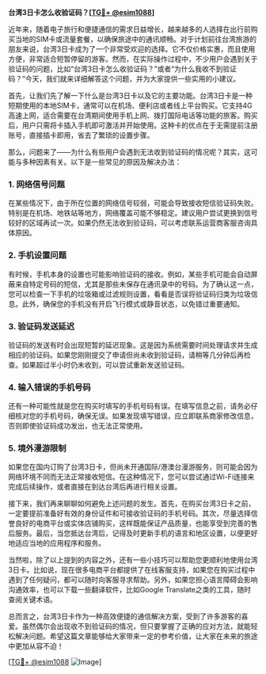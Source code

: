 **台湾3日卡怎么收验证码？[[TG💪+ @esim1088](https://t.me/s/esim1088)]**

近年来，随着电子旅行和便捷通信的需求日益增长，越来越多的人选择在出行前购买当地的SIM卡或流量套餐，以确保旅途中的通讯顺畅。对于计划前往台湾旅游的朋友来说，台湾3日卡成为了一个非常受欢迎的选择。它不仅价格实惠，而且使用方便，非常适合短暂停留的游客。然而，在实际操作过程中，不少用户会遇到关于验证码的问题，比如“台湾3日卡怎么收验证码？”或者“为什么我收不到验证码？”今天，我们就来详细解答这个问题，并为大家提供一些实用的小建议。

首先，让我们先了解一下什么是台湾3日卡以及它的主要功能。台湾3日卡是一种短期使用的本地SIM卡，通常可以在机场、便利店或者线上平台购买。它支持4G高速上网，适合需要在台湾期间使用手机上网、拨打国际电话等功能的旅客。购买后，用户只需将卡插入手机即可激活并开始使用。这种卡的优点在于无需提前注册账号，直接插卡即用，省去了繁琐的设置步骤。

那么，问题来了——为什么有些用户会遇到无法收到验证码的情况呢？其实，这可能与多种因素有关。以下是一些常见的原因及解决办法：

### 1. **网络信号问题**
   在某些情况下，由于所在位置的网络信号较弱，可能会导致接收短信验证码失败。特别是在机场、地铁站等地方，网络覆盖可能不够稳定。建议用户尝试更换到信号较好的区域再试一次。如果仍然无法收到验证码，可以考虑联系运营商客服咨询具体原因。

### 2. **手机设置问题**
   有时候，手机本身的设置也可能影响验证码的接收。例如，某些手机可能会自动屏蔽来自特定号码的短信，尤其是那些未保存在通讯录中的号码。为了确认这一点，您可以检查一下手机的垃圾箱或过滤规则设置，看看是否误将验证码归类为垃圾信息。此外，确保您的手机没有开启飞行模式或静音状态，以免错过重要通知。

### 3. **验证码发送延迟**
   验证码的发送有时会出现短暂的延迟现象。这是因为系统需要时间处理请求并生成相应的验证码。如果您刚刚提交了申请但尚未收到验证码，请稍等几分钟后再检查。如果超过半小时仍未收到，可以尝试重新发送验证码。

### 4. **输入错误的手机号码**
   还有一种可能性就是您在购买时填写的手机号码有误。在填写信息之前，请务必仔细核对您的手机号码，确保无误。如果发现填写错误，应立即联系商家修改信息，否则即使验证码成功发出，也无法正常使用。

### 5. **境外漫游限制**
   如果您在国内订购了台湾3日卡，但尚未开通国际/港澳台漫游服务，则可能会因为网络环境不同而无法正常接收短信。在这种情况下，您可以尝试通过Wi-Fi连接来完成后续操作，或者直接在到达台湾后再进行相关设置。

接下来，我们再来聊聊如何避免上述问题的发生。首先，在购买台湾3日卡之前，一定要提前准备好有效的身份证件和可接收验证码的手机号码。其次，尽量选择信誉良好的电商平台或实体店铺购买，这样既能保证产品质量，也能享受到完善的售后服务。最后，当您抵达台湾后，记得及时更新手机的语言和地区设置，以便更好地适应当地的应用程序和服务。

当然啦，除了以上提到的内容之外，还有一些小技巧可以帮助您更顺利地使用台湾3日卡。比如说，现在很多电商平台都提供了在线客服支持，如果您在购买过程中遇到了任何疑问，都可以随时向客服寻求帮助。另外，如果您担心语言障碍会影响沟通效率，也可以下载一些翻译软件，比如Google Translate之类的工具，随时查阅关键术语。

总而言之，台湾3日卡作为一种高效便捷的通信解决方案，受到了许多游客的喜爱。虽然偶尔会出现收不到验证码的情况，但只要掌握了正确的应对方法，就能轻松解决问题。希望这篇文章能够给大家带来一定的参考价值，让大家在未来的旅途中更加从容不迫！

[[TG💪+ @esim1088](https://t.me/s/esim1088) ![Image](https://i.postimg.cc/4NQfJmqS/Snipaste-2025-05-13-00-14-12.png)]